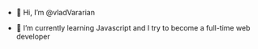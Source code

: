 - 👋 Hi, I’m @vladVararian
<!--- - 👀 I’m interested in  --->
- 🌱 I’m currently learning Javascript and I try to become a full-time web developer
<!---
- 💞️ I’m looking to collaborate on ...
- 📫 How to reach me ...


vladVararian/vladVararian is a ✨ special ✨ repository because its `README.md` (this file) appears on your GitHub profile.
You can click the Preview link to take a look at your changes.
--->
